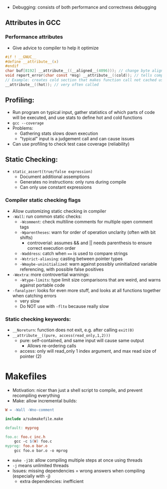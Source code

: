 - Debugging: consists of both performance and correctness debugging
## Attributes in GCC
### Performance attributes
- Give advice to compiler to help it optimize
```c
#if ! __GNUC__
#define __attribute__(x)
#endif
char buf[8192] __attribute__((__aligned__(4096))); // change byte alignment
void report_error(char const *msg) __attribute__((cold)); // tells compiler rarely called
// Example: creates cold section that makes function call not cached using jmp to a call instruction
__attribute__((hot)); // very often called
```
## Profiling:
- Run program on typical input, gather statistics of which parts of code will be executed, and use stats to define hot and cold functions
- `gcc --coverage`
- Problems:
	- Gathering stats slows down execution
	- "typical" input is a judgement call and can cause issues
- Can use profiling to check test case coverage (reliability)
## Static Checking:
- `static_assert(true/false expression)`
	- Document additional assemptions
	- Generates no instructions: only runs during compile
	- Can only use constant expressions
### Compiler static checking flags
- Allow customizing static checking in compiler
- `-Wall`: run common static checks:
	- `-Wcomment`: check multiline comments for multiple open comment tags
	- `-Wparentheses`: warn for order of operation unclarity (often with bit shifts)
		- controverial: assumes && and || needs parenthesis to ensure correct execution order
	- `-Waddress`: catch when `==` is used to compare strings
	- `-Wstrict-aliasing`: casting between pointer types
	- `-Wmaybe-uninitialized`: warn against possibly uninitialized variable referencing, with possible false positives
- `-Wextra`: more controvertial warnings:
	- `-Wtype-limits`: type limit size comparisons that are weird, and warns against portable code
- `-fanalyzer`: looks for even more stuff, and looks at all functions together when catching errors
	- very slow
	- Do NOT use with `-flto` because really slow
### Static checking keywords:
- `__Noreturn`: function does not exit, e.g. after calling `exit(0)`
- `__attribute__((pure, access(read_only,1,2)))`
	- pure: self-contained, and same input will cause same output
		- Allows re-ordering calls
	- access: only will read_only 1 index argument, and max read size of pointer (2)
# Makefiles
- Motivation: nicer than just a shell script to compile, and prevent recompiling everything
- Make: allow incremental builds:
```makefile
W = -Wall -Wno-comment

include a/submakefile.make

default: myprog

foo.o: foo.c inc.h
	gcc -c $(W) foo.c
myprog: foo.o bar.o
	gcc foo.o bar.o -o mprog
```
- `make -j10`: allow compiling multiple steps at once using threads
- `-j` means unlimited threads
- Issues: missing dependencies = wrong answers when compiling (especially with -j)
	- extra dependencies: inefficient